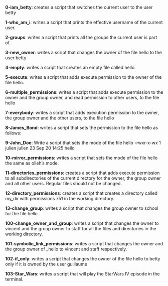 **0-iam_betty**: creates a script that switches the current user to the user betty

**1-who_am_i**: writes a script that prints the effective username of the current user.

**2-groups**: writes a script that prints all the groups the current user is part of.

**3-new_owner**: writes a script that changes the owner of the file hello to the user betty

**4-empty**: writes a script that creates an empty file called hello.

**5-execute**: writes a script that adds execute permission to the owner of the file hello.

**6-multiple_permissions**: writes a script that adds execute permission to the owner and the group owner, and read permission to other users, to the file hello

**7-everybody**: writes a script that adds execution permission to the owner, the group owner and the other users, to the file hello

**8-James_Bond**: writes a script that sets the permission to the file hello as follows:

**9-John_Doe**: Write a script that sets the mode of the file hello -rwxr-x-wx 1 julien julien 23 Sep 20 14:25 hello

**10-mirror_permissions**: writes a script that sets the mode of the file hello the same as olleh’s mode.

**11-directories_permissions**: creates a script that adds execute permission to all subdirectories of the current directory for the owner, the group owner and all other users. Regular files should not be changed.

**12-directory_permissions**: creates a script that creates a directory called my_dir with permissions 751 in the working directory.

**13-change_group**: writes a script that changes the group owner to school for the file hello

**100-change_owner_and_group**: writes a script that changes the owner to vincent and the group owner to staff for all the files and directories in the working directory.

**101-symbolic_link_permissions**: writes a script that changes the owner and the group owner of _hello to vincent and staff respectively.

**102-if_only**: writes a script that changes the owner of the file hello to betty only if it is owned by the user guillaume

**103-Star_Wars**: writes a script that will play the StarWars IV episode in the terminal.
